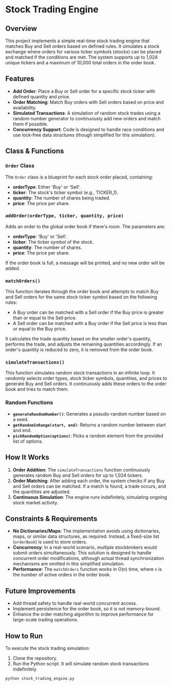 # Stock Trading Engine

## Overview

This project implements a simple real-time stock trading engine that matches Buy and Sell orders based on defined rules. It simulates a stock exchange where orders for various ticker symbols (stocks) can be placed and matched if the conditions are met. The system supports up to 1,024 unique tickers and a maximum of 10,000 total orders in the order book.

## Features

- **Add Order**: Place a Buy or Sell order for a specific stock ticker with defined quantity and price.
- **Order Matching**: Match Buy orders with Sell orders based on price and availability.
- **Simulated Transactions**: A simulation of random stock trades using a random number generator to continuously add new orders and match them if possible.
- **Concurrency Support**: Code is designed to handle race conditions and use lock-free data structures (though simplified for this simulation).

## Class & Functions

### `Order` Class

The `Order` class is a blueprint for each stock order placed, containing:

- **orderType**: Either 'Buy' or 'Sell'.
- **ticker**: The stock's ticker symbol (e.g., TICKER_1).
- **quantity**: The number of shares being traded.
- **price**: The price per share.

### `addOrder(orderType, ticker, quantity, price)`

Adds an order to the global order book if there's room. The parameters are:

- **orderType**: 'Buy' or 'Sell'.
- **ticker**: The ticker symbol of the stock.
- **quantity**: The number of shares.
- **price**: The price per share.

If the order book is full, a message will be printed, and no new order will be added.

### `matchOrders()`

This function iterates through the order book and attempts to match Buy and Sell orders for the same stock ticker symbol based on the following rules:

- A Buy order can be matched with a Sell order if the Buy price is greater than or equal to the Sell price.
- A Sell order can be matched with a Buy order if the Sell price is less than or equal to the Buy price.

It calculates the trade quantity based on the smaller order's quantity, performs the trade, and adjusts the remaining quantities accordingly. If an order's quantity is reduced to zero, it is removed from the order book.

### `simulateTransactions()`

This function simulates random stock transactions in an infinite loop. It randomly selects order types, stock ticker symbols, quantities, and prices to generate Buy and Sell orders. It continuously adds these orders to the order book and tries to match them.

### Random Functions

- **`generateRandomNumber()`**: Generates a pseudo-random number based on a seed.
- **`getRandomInRange(start, end)`**: Returns a random number between start and end.
- **`pickRandomOption(options)`**: Picks a random element from the provided list of options.

## How It Works

1. **Order Addition**: The `simulateTransactions` function continuously generates random Buy and Sell orders for up to 1,024 tickers.
2. **Order Matching**: After adding each order, the system checks if any Buy and Sell orders can be matched. If a match is found, a trade occurs, and the quantities are adjusted.
3. **Continuous Simulation**: The engine runs indefinitely, simulating ongoing stock market activity.

## Constraints & Requirements

- **No Dictionaries/Maps**: The implementation avoids using dictionaries, maps, or similar data structures, as required. Instead, a fixed-size list (`orderBook`) is used to store orders.
- **Concurrency**: In a real-world scenario, multiple stockbrokers would submit orders simultaneously. This solution is designed to handle concurrent order modifications, although actual thread synchronization mechanisms are omitted in this simplified simulation.
- **Performance**: The `matchOrders` function works in O(n) time, where `n` is the number of active orders in the order book.

## Future Improvements

- Add thread safety to handle real-world concurrent access.
- Implement persistence for the order book, so it is not memory-bound.
- Enhance the order matching algorithm to improve performance for large-scale trading operations.

## How to Run

To execute the stock trading simulation:

1. Clone the repository.
2. Run the Python script. It will simulate random stock transactions indefinitely.

```bash
python stock_trading_engine.py
